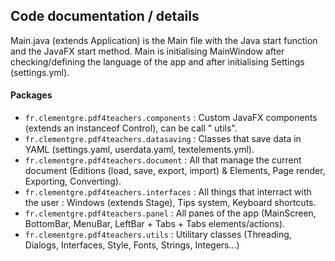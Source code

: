 ## Code documentation / details

Main.java (extends Application) is the Main file with the Java start function and the JavaFX start method. Main is
initialising MainWindow after checking/defining the language of the app and after initialising Settings (settings.yml).

#### Packages

- ``fr.clementgre.pdf4teachers.components`` : Custom JavaFX components (extends an instanceof Control), can be call "
  utils".
- ``fr.clementgre.pdf4teachers.datasaving`` : Classes that save data in YAML (settings.yaml, userdata.yaml,
  textelements.yml).
- ``fr.clementgre.pdf4teachers.document`` : All that manage the current document (Editions (load, save, export, import)
  & Elements, Page render, Exporting, Converting).
- ``fr.clementgre.pdf4teachers.interfaces`` : All things that interract with the user : Windows (extends Stage), Tips
  system, Keyboard shortcuts.
- ``fr.clementgre.pdf4teachers.panel`` : All panes of the app (MainScreen, BottomBar, MenuBar, LeftBar + Tabs + Tabs
  elements/actions).
- ``fr.clementgre.pdf4teachers.utils`` : Utilitary classes  (Threading, Dialogs, Interfaces, Style, Fonts, Strings,
  Integers...)
